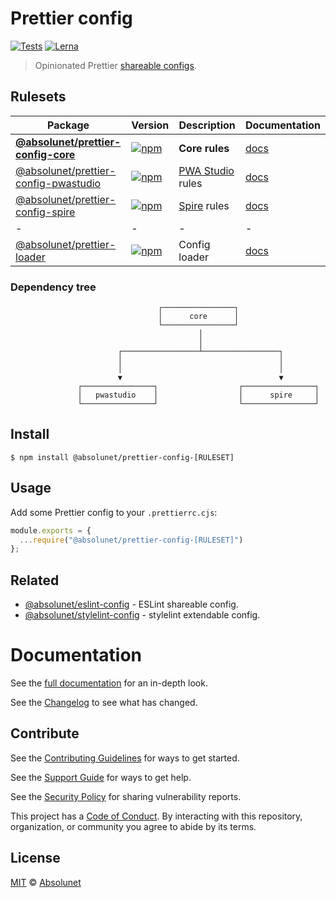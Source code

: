 # Prettier config
[![Tests][tests-badge]][tests-url]
[![Lerna][lerna-badge]][lerna-url]


> Opinionated Prettier [shareable configs](https://prettier.io/docs/en/configuration.html#sharing-configurations).

## Rulesets

| Package | Version | Description | Documentation |
|---|---|---|---|
| **[@absolunet/prettier-config-core](packages/core)** | [![npm](https://img.shields.io/npm/v/@absolunet/prettier-config-core.svg)](https://www.npmjs.com/package/@absolunet/prettier-config-core) | **Core rules** | [docs](https://documentation.absolunet.com/prettier-config/core) |
| [@absolunet/prettier-config-pwastudio](packages/pwastudio) | [![npm](https://img.shields.io/npm/v/@absolunet/prettier-config-pwastudio.svg)](https://www.npmjs.com/package/@absolunet/prettier-config-pwastudio) | [PWA Studio](https://github.com/magento/pwa-studio) rules | [docs](https://documentation.absolunet.com/prettier-config/pwastudio) |
| [@absolunet/prettier-config-spire](packages/spire) | [![npm](https://img.shields.io/npm/v/@absolunet/prettier-config-spire.svg)](https://www.npmjs.com/package/@absolunet/prettier-config-spire) | [Spire](https://www.episerver.com/products/b2b-commerce-cloud) rules | [docs](https://documentation.absolunet.com/prettier-config/spire) |
|-|-|-|-|
| [@absolunet/prettier-loader](packages/loader) | [![npm](https://img.shields.io/npm/v/@absolunet/prettier-loader.svg)](https://www.npmjs.com/package/@absolunet/prettier-loader) | Config loader | [docs](https://documentation.absolunet.com/prettier-config/loader) |

### Dependency tree
```
                                 ┌────────────────┐
                                 │      core      │
                                 └────────────────┘
                                          │
                                          │
                        ┌─────────────────┴─────────────────┐
                        │                                   │
                        │                                   │
                        ▼                                   ▼
               ┌────────────────┐                  ┌────────────────┐
               │   pwastudio    │                  │      spire     │
               └────────────────┘                  └────────────────┘
```


## Install

```
$ npm install @absolunet/prettier-config-[RULESET]
```


## Usage

Add some Prettier config to your `.prettierrc.cjs`:

```js
module.exports = {
  ...require("@absolunet/prettier-config-[RULESET]")
};
```


## Related

- [@absolunet/eslint-config](https://github.com/absolunet/eslint-config) - ESLint shareable config.
- [@absolunet/stylelint-config](https://github.com/absolunet/stylelint-config) - stylelint extendable config.


# Documentation

See the [full documentation](https://documentation.absolunet.com/prettier-config) for an in-depth look.

See the [Changelog](CHANGELOG.md) to see what has changed.


## Contribute

See the [Contributing Guidelines](CONTRIBUTING.md) for ways to get started.

See the [Support Guide](SUPPORT.md) for ways to get help.

See the [Security Policy](SECURITY.md) for sharing vulnerability reports.

This project has a [Code of Conduct](CODE_OF_CONDUCT.md).
By interacting with this repository, organization, or community you agree to abide by its terms.


## License

[MIT](LICENSE) © [Absolunet](https://absolunet.com)




[tests-badge]: https://github.com/absolunet/prettier-config/workflows/tests/badge.svg?branch=production
[lerna-badge]: https://img.shields.io/badge/maintained%20with-lerna-cc00ff.svg

[tests-url]: https://github.com/absolunet/prettier-config/actions?query=workflow%3Atests+branch%3Aproduction
[lerna-url]: https://lernajs.io/

